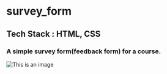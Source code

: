 # survey_form
## Tech Stack : HTML, CSS
### A simple survey form(feedback form) for a course.

![This is an image](https://drive.google.com/file/d/1VrZXzIE_sIS2mLiSQMjhP_jkUuBqN_bD/view?usp=sharing)